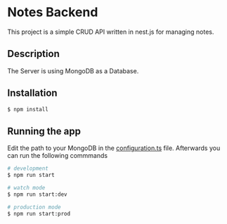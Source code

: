 # Notes  Backend
This project is a simple CRUD API written in nest.js for managing notes.

## Description

The Server is using MongoDB as a Database.

## Installation

```bash
$ npm install
```

## Running the app

Edit the path to your MongoDB in the [configuration.ts](src/config/configuration.ts) file.
Afterwards you can run the following commmands

```bash
# development
$ npm run start

# watch mode
$ npm run start:dev

# production mode
$ npm run start:prod
```
